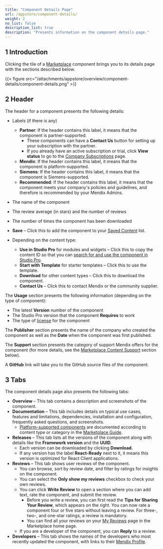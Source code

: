 ```yaml
---
title: "Component Details Page"
url: /appstore/component-details/
weight: 2
no_list: false
description_list: true
description: "Presents information on the component details page."
---
```

## 1 Introduction

Clicking the tile of a [Marketplace](https://marketplace.mendix.com/) component brings you to its details page with the sections described below.

{{< figure src="/attachments/appstore/overview/component-details/component-details.png" >}}

## 2 Header

The header for a component presents the following details:

* Labels (if there is any)
  * **Partner**: If the header contains this label, it means that the component is partner-supported.
    * These components can have a **Contact Us** button for setting up your subscription with the partner.
    * If you already have an active subscription or trial, click **View status** to go to the [Company Subscriptions](/appstore/overview/#company-subscriptions) page.
  * **Mendix**: If the header contains this label, it means that the component is platform-supported.
  * **Siemens**: If the header contains this label, it means that the component is Siemens-supported.
  * **Recommended**: If the header contains this label, it means that the component meets your company's policies and guidelines, and therefore is recommended by your Mendix Admins.
* The name of the component
* The review average (in stars) and the number of reviews
* The number of times the component has been downloaded
* <a id="saved"></a>**Save** – Click this to add the component to your [Saved Content](/appstore/overview/#personal) list.
* Depending on the content type:

  * **Use in Studio Pro** for modules and widgets – Click this to copy the content ID so that you can [search for and use the component in Studio Pro](/appstore/use-content/#current-sp).
  * **Start with Template** for starter templates – Click this to use the template.
  * **Download** for other content types – Click this to download the component.
  * **Contact Us** – Click this to contact Mendix or the community supplier.

<a id="usage"></a>The **Usage** section presents  the following information (depending on the type of component):

* The latest **Version** number of the component
* The Studio Pro version that the component **Requires** to work
* The type of [license](/appstore/sharing-content/#license) for the component

The **Publisher** section presents the name of the company who created the component as well as the **Date** when the component was first published.

The **Support** section presents the category of support Mendix offers for the component (for more details, see the [Marketplace Content Support](/appstore/marketplace-content-support/) section below).

A **GitHub** link will take you to the GitHub source files of the component.

## 3 Tabs

The component details page also presents the following tabs:

* **Overview** – This tab contains a description and screenshots of the component.
* **Documentation** – This tab includes details on typical use cases, features and limitations, dependencies, installation and configuration, frequently asked questions, and screenshots.
    * [Platform-supported components](/appstore/marketplace-content-support/#category) are documented according to content type or category in the [Marketplace Guide](/appstore/).
* **Releases** – This tab lists all the versions of the component along with details like the **Framework version** and the **UUID**.
  * Each version can be downloaded by clicking **Download.**
  * If any version has the label **React-Ready** next to it, it means this version is optimized for React Client applications.
* **Reviews** – This tab shows user reviews of the component.
  * You can browse,  sort by review date, and filter by ratings for insights on the component.
  * You can select the **Only show my reviews** checkbox to check your own reviews.
  * You can click **Write Review** to open a section where you can add text, rate the component, and submit the review.
    * Before you write a review, you can first read the **Tips for Sharing Your Review**, which appears on the right. You can now rate a component four or five stars without leaving a review. For three-, two-, and one-star ratings, a review is mandatory.
    * You can find all your reviews on your [My Reviews](/appstore/overview/#my-reviews) page in the Marketplace home page.
  * If you are a developer of the component, you can **Reply** to a review.
* **Developers** – This tab shows the names of the developers who most recently updated the component, with links to their [Mendix Profile](/community-tools/mendix-profile/).

